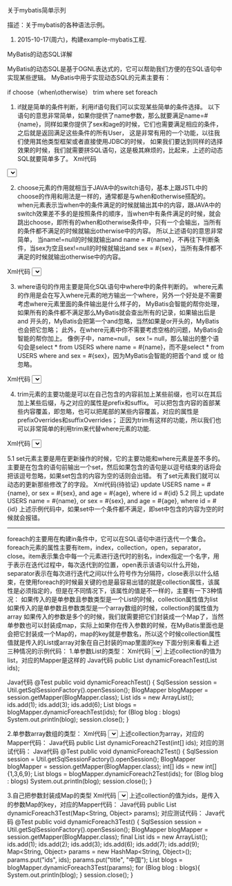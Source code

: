 关于mybatis简单示列

描述：关于mybatis的各种语法示例。

1. 2015-10-17(周六)，构建example-mybatis工程.

MyBatis的动态SQL详解

MyBatis的动态SQL是基于OGNL表达式的，它可以帮助我们方便的在SQL语句中实现某些逻辑。
MyBatis中用于实现动态SQL的元素主要有：

if
choose（when\otherwise）
trim
where
set
foreach

1. if就是简单的条件判断，利用if语句我们可以实现某些简单的条件选择。
以下语句的意思非常简单，如果你提供了name参数，那么就要满足name=#{name}，同样如果你提供了sex和age的时候，它们也需要满足相应的条件，之后就是返回满足这些条件的所有User，
这是非常有用的一个功能，以往我们使用其他类型框架或者直接使用JDBC的时候， 如果我们要达到同样的选择效果的时候，我们就需要拼SQL语句，这是极其麻烦的，比起来，上述的动态SQL就要简单多了。
Xml代码
<select id="dynamicIfTest" parameterType="User" resultType="User">
        select * from USERS where 1 = 1
        <if test="name != null">
            and name = #{name}
        </if>
        <if test="sex != null">
            and sex = #{sex}
        </if>
        <if test="age!= 0">
            and age = #{age}
        </if>
</select>

2. choose元素的作用就相当于JAVA中的switch语句，基本上跟JSTL中的choose的作用和用法是一样的，通常都是与when和otherwise搭配的。
when元素表示当when中的条件满足的时候就输出其中的内容，跟JAVA中的switch效果差不多的是按照条件的顺序，当when中有条件满足的时候，就会跳出choose，即所有的when和otherwise条件中，只有一个会输出，当所有的条件都不满足的时候就输出otherwise中的内容。
所以上述语句的意思非常简单， 当name!=null的时候就输出and name = #{name}，不再往下判断条件，当sex为空且sex!=null的时候就输出and sex = #{sex}，当所有条件都不满足的时候就输出otherwise中的内容。

Xml代码
<select id="dynamicChooseTest" parameterType="User" resultType="User">
    select * from USERS where 1 = 1
    <choose>
        <when test="name != null">
             name = #{name}
        </when>
        <when test="sex != null">
            and sex = #{sex}
        </when>
        <otherwise>
            and age > 0
        </otherwise>
    </choose>
</select>

3. where语句的作用主要是简化SQL语句中where中的条件判断的。
where元素的作用是会在写入where元素的地方输出一个where，另外一个好处是不需要考虑where元素里面的条件输出是什么样子的，
MyBatis会智能的帮你处理，如果所有的条件都不满足那么MyBatis就会查出所有的记录，如果输出后是and 开头的，MyBatis会把第一个and忽略，当然如果是or开头的，MyBatis也会把它忽略；
此外，在where元素中你不需要考虑空格的问题，MyBatis会智能的帮你加上。
像例子中，name=null， sex != null，那么输出的整个语句会是select * from USERS where name = #{name}，而不是select * from USERS where and sex = #{sex}，因为MyBatis会智能的把首个and 或 or 给忽略。

Xml代码
<select id="dynamicWhereTest" parameterType="User" resultType="User">
    select * from USERS
    <where>
        <if test="name != null">
            name = #{name}
        </if>
        <if test="sex != null">
            and sex = #{sex}
        </if>
        <if test="age!= 0">
            and age = #{age}
        </if>
    </where>
</select>

4. trim元素的主要功能是可以在自己包含的内容前加上某些前缀，也可以在其后加上某些后缀，与之对应的属性是prefix和suffix。
可以把包含内容的首部某些内容覆盖，即忽略，也可以把尾部的某些内容覆盖，对应的属性是prefixOverrides和suffixOverrides；
正因为trim有这样的功能，所以我们也可以非常简单的利用trim来代替where元素的功能.

Xml代码
<select id="dynamicTrimTest" parameterType="User" resultType="User">
    select * from USERS
    <trim prefix="where" prefixOverrides="and | or">
        <if test="name != null">
            name = #{name}
        </if>
        <if test="sex != null">
            or sex = #{sex}
        </if>
        <if test="age!= 0">
            and age = #{age}
        </if>
    </trim>
</select>

5.1 set元素主要是用在更新操作的时候，它的主要功能和where元素是差不多的。
主要是在包含的语句前输出一个set，然后如果包含的语句是以逗号结束的话将会把该逗号忽略，如果set包含的内容为空的话则会出错。
有了set元素我们就可以动态的更新那些修改了的字段。
Xml代码(待验证)
<update id="dynamicSetTest1" parameterType="User">
    update USERS
    <set>
        <if test="name != null">
            name = #{name},
        </if>
        <if test="sex != null">
            or sex = #{sex},
        </if>
        <if test="age!= 0">
            and age = #{age},
        </if>
    </set>
    where id = #{id}
</update>
5.2 同上
<update id="dynamicSetTest2" parameterType="User">
    update USERS
    <trim prefix="set" suffixOverrides=",">
        <if test="name != null">
            name = #{name},
        </if>
        <if test="sex != null">
            or sex = #{sex},
        </if>
        <if test="age!= 0">
            and age = #{age},
        </if>
    </trim>
    where id = #{id}
</update>
上述示例代码中，如果set中一个条件都不满足，即set中包含的内容为空的时候就会报错。

-----------------------------
foreach的主要用在构建in条件中，它可以在SQL语句中进行迭代一个集合。foreach元素的属性主要有item，index，collection，open，separator，close。item表示集合中每一个元素进行迭代时的别名，index指定一个名字，用于表示在迭代过程中，每次迭代到的位置，open表示该语句以什么开始，separator表示在每次进行迭代之间以什么符号作为分隔符，close表示以什么结束，在使用foreach的时候最关键的也是最容易出错的就是collection属性，该属性是必须指定的，但是在不同情况下，该属性的值是不一样的，主要有一下3种情况：
如果传入的是单参数且参数类型是一个List的时候，collection属性值为list
如果传入的是单参数且参数类型是一个array数组的时候，collection的属性值为array
如果传入的参数是多个的时候，我们就需要把它们封装成一个Map了，当然单参数也可以封装成map，实际上如果你在传入参数的时候，在MyBatis里面也是会把它封装成一个Map的，map的key就是参数名，所以这个时候collection属性值就是传入的List或array对象在自己封装的map里面的key
下面分别来看看上述三种情况的示例代码：
1.单参数List的类型：
Xml代码
<select id="dynamicForeachTest" resultType="Blog">
    select * from t_blog where id in
    <foreach collection="list" index="index" item="item" open="(" separator="," close=")">
        #{item}
    </foreach>
</select>
 上述collection的值为list，对应的Mapper是这样的
Java代码
public List<Blog> dynamicForeachTest(List<Integer> ids);

Java代码
@Test
public void dynamicForeachTest() {
    SqlSession session = Util.getSqlSessionFactory().openSession();
    BlogMapper blogMapper = session.getMapper(BlogMapper.class);
    List<Integer> ids = new ArrayList<Integer>();
    ids.add(1);
    ids.add(3);
    ids.add(6);
    List<Blog> blogs = blogMapper.dynamicForeachTest(ids);
    for (Blog blog : blogs)
        System.out.println(blog);
    session.close();
}

2.单参数array数组的类型：
Xml代码
<select id="dynamicForeach2Test" resultType="Blog">
    select * from t_blog where id in
    <foreach collection="array" index="index" item="item" open="(" separator="," close=")">
        #{item}
    </foreach>
</select>
上述collection为array，对应的Mapper代码：
Java代码
public List<Blog> dynamicForeach2Test(int[] ids);
对应的测试代码：
Java代码
@Test
public void dynamicForeach2Test() {
    SqlSession session = Util.getSqlSessionFactory().openSession();
    BlogMapper blogMapper = session.getMapper(BlogMapper.class);
    int[] ids = new int[] {1,3,6,9};
    List<Blog> blogs = blogMapper.dynamicForeach2Test(ids);
    for (Blog blog : blogs)
        System.out.println(blog);
    session.close();
}

3.自己把参数封装成Map的类型
Xml代码
<select id="dynamicForeach3Test" resultType="Blog">
    select * from t_blog where title like "%"#{title}"%" and id in
    <foreach collection="ids" index="index" item="item" open="(" separator="," close=")">
        #{item}
    </foreach>
</select>
上述collection的值为ids，是传入的参数Map的key，对应的Mapper代码：
Java代码
public List<Blog> dynamicForeach3Test(Map<String, Object> params);
对应测试代码：
Java代码
@Test
public void dynamicForeach3Test() {
    SqlSession session = Util.getSqlSessionFactory().openSession();
    BlogMapper blogMapper = session.getMapper(BlogMapper.class);
    final List<Integer> ids = new ArrayList<Integer>();
    ids.add(1);
    ids.add(2);
    ids.add(3);
    ids.add(6);
    ids.add(7);
    ids.add(9);
    Map<String, Object> params = new HashMap<String, Object>();
    params.put("ids", ids);
    params.put("title", "中国");
    List<Blog> blogs = blogMapper.dynamicForeach3Test(params);
    for (Blog blog : blogs){
        System.out.println(blog);
    }
    session.close();
}